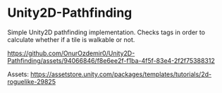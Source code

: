 # Unity2D-Pathfinding
Simple Unity2D pathfinding implementation.
Checks tags in order to calculate whether if a tile is walkable or not.

https://github.com/OnurOzdemir0/Unity2D-Pathfinding/assets/94066846/f8e6ee2f-f1ba-4f5f-83e4-2f2f75388312

Assets: https://assetstore.unity.com/packages/templates/tutorials/2d-roguelike-29825

